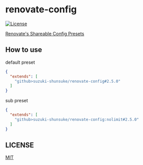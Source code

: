 # renovate-config

[![License](http://img.shields.io/badge/license-mit-blue.svg?style=flat-square)](https://raw.githubusercontent.com/suzuki-shunsuke/renovate-config/master/LICENSE)

[Renovate's Shareable Config Presets](https://docs.renovatebot.com/config-presets/)

## How to use

default preset

```json
{
  "extends": [
    "github>suzuki-shunsuke/renovate-config#2.5.0"
  ]
}
```

sub preset

```json
{
  "extends": [
    "github>suzuki-shunsuke/renovate-config:nolimit#2.5.0"
  ]
}
```

## LICENSE

[MIT](LICENSE)
